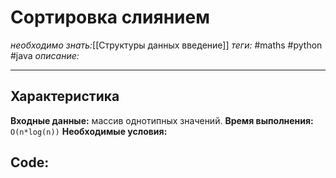 # Сортировка слиянием
*необходимо знать:*[[Структуры данных введение]]
*теги:* #maths #python #java
*описание:*

---
## Характеристика
**Входные данные:** массив однотипных значений.
**Время выполнения:** `O(n*log(n))`
**Необходимые условия:** 

## Code: